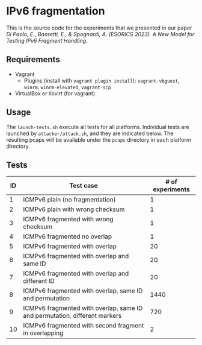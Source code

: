 # IPv6 fragmentation

This is the source code for the experiments that we presented in our paper _Di Paolo, E., Bassetti, E., & Spognardi, A. (ESORICS 2023). A New Model for Testing IPv6 Fragment Handling._

## Requirements

* Vagrant
  * Plugins (install with `vagrant plugin install`): `vagrant-vbguest`, `winrm`, `winrm-elevated`, `vagrant-scp`
* VirtualBox or libvirt (for vagrant)

## Usage

The `launch-tests.sh` execute all tests for all platforms. Individual tests are launched by `attacker/attack.sh`, and they are indicated below. The resulting pcaps will be available under the `pcaps` directory in each platform directory.

## Tests

| ID | Test case                                                                  | # of experiments |
|----|----------------------------------------------------------------------------|------------------|
| 1  | ICMPv6 plain (no fragmentation)                                            | 1                |
| 2  | ICMPv6 plain with wrong checksum                                           | 1                |
| 3  | ICMPv6 fragmented with wrong checksum                                      | 1                |
| 4  | ICMPv6 fragmented no overlap                                               | 1                |
| 5  | ICMPv6 fragmented with overlap                                             | 20               |
| 6  | ICMPv6 fragmented with overlap and same ID                                 | 20               |
| 7  | ICMPv6 fragmented with overlap and different ID                            | 20               |
| 8  | ICMPv6 fragmented with overlap, same ID and permutation                    | 1440             |
| 9  | ICMPv6 fragmented with overlap, same ID and permutation, different markers | 720              |
| 10 | ICMPv6 fragmented with second fragment in overlapping                      | 2                |
